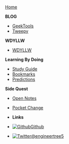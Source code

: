 [Home](/)

**BLOG**
  - [GeekTools](geektools.md)
  - [Tweepy](tweepy.md)

**WDYLLW**
  - [WDYLLW](WDYLLW/WDYLLW.md)

**Learning By Doing**
  - [Study Guide](lbd/studyguide.md)
  - [Bookmarks](lbd/sites.md)
  - [Predictions](lbd/predict.md)

**Side Quest**
  - [Open Notes](opennotes.md)
  - [Pocket Change](pocketchange.md)  


- **Links**
- [![Github](https://icongr.am/clarity/application.svg?size=32&color=ffffff)Github](https://github.com/engineertree5/tree5_treehouse)
- [![Twitter](https://icongr.am/devicon/twitter-original.svg?size=26&color=currentColor)@engineertree5](http://twitter.com/engineertree5)